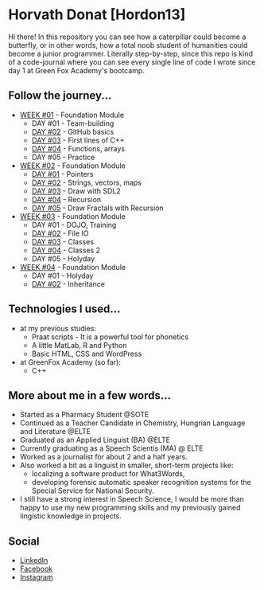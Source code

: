 # Horvath Donat [Hordon13]

Hi there! In this repository you can see how a caterpillar could become a butterfly, or in other words, how a total noob student of humanities could become a junior programmer. Literally step-by-step, since this repo is kind of a code-journal where you can see every single line of code I wrote since day 1 at Green Fox Academy's bootcamp.

## Follow the journey...

* [WEEK #01](https://github.com/green-fox-academy/Hordon13/tree/master/week-01) - Foundation Module
	* DAY #01 - Team-building
	* [DAY #02](https://github.com/green-fox-academy/Hordon13/tree/master/week-01/day-02) - GitHub basics
	* [DAY #03](https://github.com/green-fox-academy/Hordon13/tree/master/week-01/day-03) - First lines of C++
	* [DAY #04](https://github.com/green-fox-academy/Hordon13/tree/master/week-01/day-04) - Functions, arrays
	* DAY #05 - Practice
* [WEEK #02](https://github.com/green-fox-academy/Hordon13/tree/master/week-02) - Foundation Module
	* [DAY #01](https://github.com/green-fox-academy/Hordon13/tree/master/week-02/day-01) - Pointers
	* [DAY #02](https://github.com/green-fox-academy/Hordon13/tree/master/week-02/day-02) - Strings, vectors, maps
	* [DAY #03](https://github.com/green-fox-academy/Hordon13/tree/master/week-02/day-03) - Draw with SDL2
	* [DAY #04](https://github.com/green-fox-academy/Hordon13/tree/master/week-02/day-03) - Recursion
	* [DAY #05](https://github.com/green-fox-academy/Hordon13/tree/master/week-02/day-03) - Draw Fractals with Recursion
* [WEEK #03](https://github.com/green-fox-academy/Hordon13/tree/master/week-03) - Foundation Module
	* DAY #01 - DOJO, Training
	* [DAY #02](https://github.com/green-fox-academy/Hordon13/tree/master/week-03/day-02) - File IO
	* [DAY #03](https://github.com/green-fox-academy/Hordon13/tree/master/week-03/day-03) - Classes
	* [DAY #04](https://github.com/green-fox-academy/Hordon13/tree/master/week-03/day-03) - Classes 2
	* DAY #05 - Holyday
* [WEEK #04](https://github.com/green-fox-academy/Hordon13/tree/master/week-04) - Foundation Module
	* DAY #01 - Holyday
	* [DAY #02](https://github.com/green-fox-academy/Hordon13/tree/master/week-04/day-02) - Inheritance

## Technologies I used...

* at my previous studies:
	* Praat scripts - It is a powerful tool for phonetics
	* A little MatLab, R and Python
	* Basic HTML, CSS and WordPress
* at GreenFox Academy (so far):
	* C++

## More about me in a few words...

* Started as a Pharmacy Student @SOTE
* Continued as a Teacher Candidate in Chemistry, Hungrian Language and Literature @ELTE
* Graduated as an Applied Linguist (BA) @ELTE
* Currently graduating as a Speech Scientis (MA) @ ELTE
* Worked as a journalist for about 2 and a half years.
* Also worked a bit as a linguist in smaller, short-term projects like:
	* localizing a software product for What3Words,
	* developing forensic automatic speaker recognition systems for the Special Service for National Security.
* I still have a strong interest in Speech Science, I would be more than happy to use my new programming skills and my previously gained lingistic knowledge in projects.

## Social

* [LinkedIn](https://www.linkedin.com/in/hordon/)
* [Facebook](https://www.facebook.com/hordonthedon)
* [Instagram](https://www.instagram.com/horvthdo_not/)